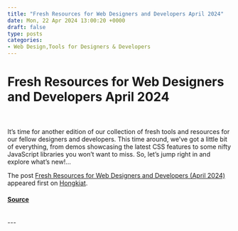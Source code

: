 ```yaml
---
title: "Fresh Resources for Web Designers and Developers April 2024"
date: Mon, 22 Apr 2024 13:00:20 +0000
draft: false
type: posts
categories: 
- Web Design,Tools for Designers & Developers
---
```

# Fresh Resources for Web Designers and Developers April 2024

<br/>

<br/>
It’s time for another edition of our collection of fresh tools and resources for our fellow designers and developers. This time around, we’ve got a little bit of everything, from demos showcasing the latest CSS features to some nifty JavaScript libraries you won’t want to miss. So, let’s jump right in and explore what’s new!…

The post [Fresh Resources for Web Designers and Developers (April 2024)](https://www.hongkiat.com/blog/designers-developers-monthly-04-2024/) appeared first on [Hongkiat](https://www.hongkiat.com/blog).

#### [Source](https://www.hongkiat.com/blog/designers-developers-monthly-04-2024/)

<br/>
---
